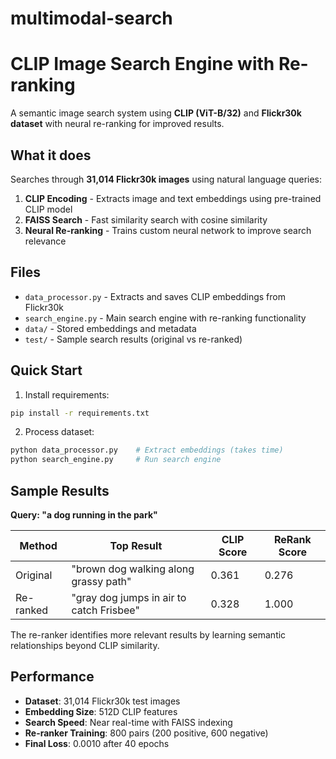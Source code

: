 # multimodal-search

# CLIP Image Search Engine with Re-ranking

A semantic image search system using **CLIP (ViT-B/32)** and **Flickr30k dataset** with neural re-ranking for improved results.

## What it does

Searches through **31,014 Flickr30k images** using natural language queries:

1. **CLIP Encoding** - Extracts image and text embeddings using pre-trained CLIP model
2. **FAISS Search** - Fast similarity search with cosine similarity  
3. **Neural Re-ranking** - Trains custom neural network to improve search relevance

## Files

- `data_processor.py` - Extracts and saves CLIP embeddings from Flickr30k
- `search_engine.py` - Main search engine with re-ranking functionality
- `data/` - Stored embeddings and metadata
- `test/` - Sample search results (original vs re-ranked)

## Quick Start

1. Install requirements:
```bash
pip install -r requirements.txt
```

2. Process dataset:
```bash
python data_processor.py    # Extract embeddings (takes time)
python search_engine.py     # Run search engine
```

## Sample Results

**Query: "a dog running in the park"**

| Method | Top Result | CLIP Score | ReRank Score |
|--------|------------|------------|--------------|
| Original | "brown dog walking along grassy path" | 0.361 | 0.276 |
| Re-ranked | "gray dog jumps in air to catch Frisbee" | 0.328 | 1.000 |

The re-ranker identifies more relevant results by learning semantic relationships beyond CLIP similarity.

## Performance

- **Dataset**: 31,014 Flickr30k test images
- **Embedding Size**: 512D CLIP features  
- **Search Speed**: Near real-time with FAISS indexing
- **Re-ranker Training**: 800 pairs (200 positive, 600 negative)
- **Final Loss**: 0.0010 after 40 epochs

